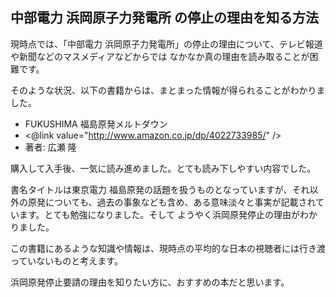 ## 中部電力 浜岡原子力発電所 の停止の理由を知る方法


現時点では、「中部電力 浜岡原子力発電所」の停止の理由について、テレビ報道や新聞などのマスメディアなどからでは なかなか真の理由を読み取ることが困難です。

そのような状況、以下の書籍からは、まとまった情報が得られることがわかりました。


*  FUKUSHIMA 福島原発メルトダウン
  *   <@link value="http://www.amazon.co.jp/dp/4022733985/" />
  *   著者: 広瀬 隆


購入して入手後、一気に読み進めました。とても読み下しやすい内容でした。

書名タイトルは東京電力 福島原発の話題を扱うものとなっていますが、それ以外の原発についても、過去の事象なども含め、ある意味淡々と事実が記載されています。とても勉強になりました。そして ようやく浜岡原発停止の理由がわかりました。

この書籍にあるような知識や情報は、現時点の平均的な日本の視聴者には行き渡っていないものと考えます。

浜岡原発停止要請の理由を知りたい方に、おすすめの本だと思います。

